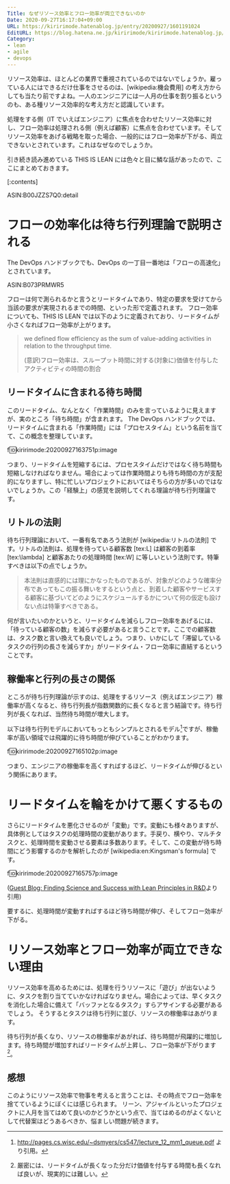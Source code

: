 ```yaml
---
Title: なぜリソース効率とフロー効率が両立できないのか
Date: 2020-09-27T16:17:04+09:00
URL: https://kiririmode.hatenablog.jp/entry/20200927/1601191024
EditURL: https://blog.hatena.ne.jp/kiririmode/kiririmode.hatenablog.jp/atom/entry/26006613633140863
Category:
- lean
- agile
- devops
---
```


リソース効率は、ほとんどの業界で重視されているのではないでしょうか。雇っている人にはできるだけ仕事をさせるのは、[wikipedia:機会費用] の考え方からしても当たり前ですよね。一人のエンジニアには一人月の仕事を割り振るというのも、ある種リソース効率的な考え方だと認識しています。

処理をする側（IT でいえばエンジニア）に焦点を合わせたリソース効率に対し、フロー効率は処理される側（例えば顧客）に焦点を合わせています。そしてリソース効率をあげる戦略を取った場合、一般的にはフロー効率が下がる、両立できないとされています。これはなぜなのでしょうか。

引き続き読み進めている THIS IS LEAN には色々と目に鱗な話があったので、ここにまとめておきます。

[:contents]

ASIN:B00JZZS7Q0:detail

# フローの効率化は待ち行列理論で説明される

The DevOps ハンドブックでも、DevOps の一丁目一番地は「フローの高速化」とされています。

ASIN:B073PRMWR5

フローは何で測られるかと言うとリードタイムであり、特定の要求を受けてから当該の要求が実現されるまでの時間、といった形で定義されます。
フロー効率についても、THIS IS LEAN では以下のように定義されており、リードタイムが小さくなればフロー効率が上がります。

> we defined flow efficiency as the sum of value-adding activities in relation to the throughput time.
> 
> (意訳)フロー効率は、スループット時間に対する(対象に)価値を付与したアクティビティの時間の割合

## リードタイムに含まれる待ち時間

このリードタイム、なんとなく「作業時間」のみを言っているように見えますが、実のところ「待ち時間」が含まれます。
The DevOps ハンドブックでは、リードタイムに含まれる「作業時間」には「プロセスタイム」という名前を当てて、この概念を整理しています。

f:id:kiririmode:20200927163751p:image

つまり、リードタイムを短縮するには、プロセスタイムだけではなく待ち時間も短縮しなければなりません。場合によっては作業時間よりも待ち時間の方が支配的になりますし、特に忙しいプロジェクトにおいてはそちらの方が多いのではないでしょうか。この「経験上」の感覚を説明してくれる理論が待ち行列理論です。

## リトルの法則

待ち行列理論において、一番有名であろう法則が [wikipedia:リトルの法則] です。リトルの法則は、処理を待っている顧客数 [tex:L] は顧客の到着率 [tex:\lambda] と顧客あたりの処理時間 [tex:W] に等しいという法則です。特筆すべきは以下の点でしょうか。

> 本法則は直感的には理にかなったものであるが、対象がどのような確率分布であってもこの振る舞いをするという点と、到着した顧客やサービスする顧客に基づいてどのようにスケジュールするかについて何の仮定も設けない点は特筆すべきである。

何が言いたいのかというと、リードタイムを減らしフロー効率をあげるには、「待っている顧客の数」を減らす必要があると言うことです。ここでの顧客数は、タスク数と言い換えても良いでしょう。つまり、いかにして「滞留しているタスクの行列の長さを減らすか」がリードタイム・フロー効率に直結するということです。


## 稼働率と行列の長さの関係

ところが待ち行列理論が示すのは、処理をするリソース（例えばエンジニア）稼働率が高くなると、待ち行列長が指数関数的に長くなると言う結論です。待ち行列が長くなれば、当然待ち時間が増大します。

以下は待ち行列モデルにおいてもっともシンプルとされるモデル[^1]ですが、稼働率が高い領域では飛躍的に待ち時間が伸びていることがわかります。

f:id:kiririmode:20200927165102p:image

つまり、エンジニアの稼働率を高くすればするほど、リードタイムが伸びるという関係にあります。

# リードタイムを輪をかけて悪くするもの

さらにリードタイムを悪化させるのが「変動」です。変動にも様々ありますが、具体例としてはタスクの処理時間の変動があります。手戻り、横やり、マルチタスクと、処理時間を変動させる要素は多数あります。そして、この変動が待ち時間にどう影響するのかを解析したのが [wikipedia:en:Kingsman's formula] です。

f:id:kiririmode:20200927165757p:image

([Guest Blog: Finding Science and Success with Lean Principles in R&D](https://factoryphysics.com/blog/guest-blog-finding-science-and-success-lean-principles-rd)より引用)

要するに、処理時間が変動すればするほど待ち時間が伸び、そしてフロー効率が下がる。

# リソース効率とフロー効率が両立できない理由

リソース効率を高めるためには、処理を行うリソースに「遊び」が出ないように、タスクを割り当てていかなければなりません。場合によっては、早くタスクを消化した場合に備えて「バッファとなるタスク」すらアサインする必要があるでしょう。
そうするとタスクは待ち行列に並び、リソースの稼働率はあがります。

待ち行列が長くなり、リソースの稼働率があがれば、待ち時間が飛躍的に増加します。待ち時間が増加すればリードタイムが上昇し、フロー効率が下がります[^2]。

## 感想

このようにリソース効率で物事を考えると言うことは、その時点でフロー効率を捨てているようにぼくには感じられます。
リーン、アジャイルといったプロジェクトに人月を当てはめて良いのかどうかという点で、当てはめるのがよくないとして代替案はどうあるべきか、悩ましい問題が続きます。

[^1]: http://pages.cs.wisc.edu/~dsmyers/cs547/lecture_12_mm1_queue.pdf より引用。
[^2]: 厳密には、リードタイムが長くなった分だけ価値を付与する時間も長くなれば良いが、現実的には難しい。
